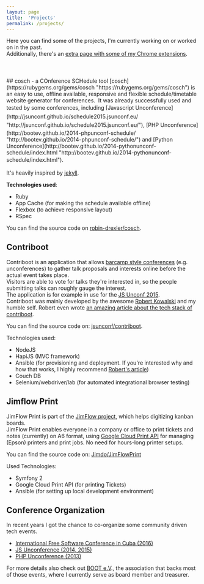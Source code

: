 ```yaml
---
layout: page
title:  'Projects'
permalink: /projects/
---
```


Here you can find some of the projects, I'm currently working on or worked on in the past.  
Additionally, there's an [extra page with some of my Chrome extensions](/projects/chrome-extensions/ "Chrome Extensions").
<div style="height: 40px;"><span></span></div>
## cosch - a COnference SCHedule tool
[cosch](https://rubygems.org/gems/cosch "https://rubygems.org/gems/cosch") is an easy to use, offline available, responsive and flexible schedule/timetable website generator for conferences.   
It was already successfully used and tested by some conferences, including <span style="line-height: 1.6;" data-mce-style="line-height: 1.6;">[Javascript Unconference](http://jsunconf.github.io/schedule2015.jsunconf.eu/ "http://jsunconf.github.io/schedule2015.jsunconf.eu/"),</span><span style="line-height: 1.6;" data-mce-style="line-height: 1.6;"> </span>[PHP Unconference](http://bootev.github.io/2014-phpunconf-schedule/ "http://bootev.github.io/2014-phpunconf-schedule/") and [Python Unconference](http://bootev.github.io/2014-pythonunconf-schedule/index.html "http://bootev.github.io/2014-pythonunconf-schedule/index.html")<span style="line-height: 1.6;" data-mce-style="line-height: 1.6;">.</span>  

It's heavily inspired by [jekyll](http://jekyllrb.com/ "http://jekyllrb.com/").  

**Technologies used**:  

*   Ruby
*   App Cache (for making the schedule available offline)
*   Flexbox (to achieve responsive layout)
*   RSpec

You can find the source code on [robin-drexler/cosch](https://github.com/robin-drexler/cosch "https://github.com/robin-drexler/cosch").
## Contriboot
Contriboot is an application that allows [barcamp style conferences](http://en.wikipedia.org/wiki/BarCamp "http://en.wikipedia.org/wiki/BarCamp") (e.g. unconferences) to gather talk proposals and interests online before the actual event takes place.  
Visitors are able to vote for talks they're interested in, so the people submitting talks can roughly gauge the interest.  
The application is for example in use for the [JS Unconf 2015](http://contriboot.jsunconf.eu/ "http://contriboot.jsunconf.eu/").  
Contriboot was mainly developed by the awesome [Robert Kowalski](http://robert-kowalski.de/ "http://robert-kowalski.de/") and my humble self. Robert even wrote [an amazing article about the tech stack of contriboot](http://robert-kowalski.de/blog/choosing-the-right-stack-why-we-chose-hapi-couchdb-and-ansible/ "http://robert-kowalski.de/blog/choosing-the-right-stack-why-we-chose-hapi-couchdb-and-ansible/").  

You can find the source code on: [jsunconf/contriboot](https://github.com/jsunconf/contriboot "https://github.com/jsunconf/contriboot").  

Technologies used:  

*   NodeJS
*   HapiJS (MVC framework)
*   Ansible (for provisioning and deployment. If you're interested why and how that works, I highly recommend [Robert's article](http://robert-kowalski.de/blog/choosing-the-right-stack-why-we-chose-hapi-couchdb-and-ansible/ "http://robert-kowalski.de/blog/choosing-the-right-stack-why-we-chose-hapi-couchdb-and-ansible/"))
*   Couch DB
*   Selenium/webdriver/lab (for automated integrational browser testing)

## Jimflow Print
JimFlow Print is part of the [JimFlow project](http://jimflow.jimdo.com/), which helps digitizing kanban boards.  
JimFlow Print enables everyone in a company or office to print tickets and notes (currently) on A6 format, using [Google Cloud Print API](https://developers.google.com/cloud-print/) for managing (Epson) printers and print jobs. No need for hours-long printer setups.  

You can find the source code on: [Jimdo/JimFlowPrint](https://github.com/Jimdo/JimFlowPrint "https://github.com/Jimdo/JimFlowPrint")  

Used Technologies:  

*   Symfony 2
*   Google Cloud Print API (for printing Tickets)
*   Ansible (for setting up local development environment)

## Conference Organization
In recent years I got the chance to co-organize some community driven tech events.   

*   [International Free Software Conference in Cuba (2016)](https://www.cubaconf.org/ "https://www.cubaconf.org/")
*   [JS Unconference (2014, 2015)](http://jsunconf.eu "http://jsunconf.eu")
*   [PHP Unconference (2013)](http://www.php-unconference.de/ "http://www.php-unconference.de/")

For more details also check out [BOOT e.V](http://www.bootev.org/ "http://www.bootev.org/")., the association that backs most of those events, where I currently serve as board member and treasurer.
